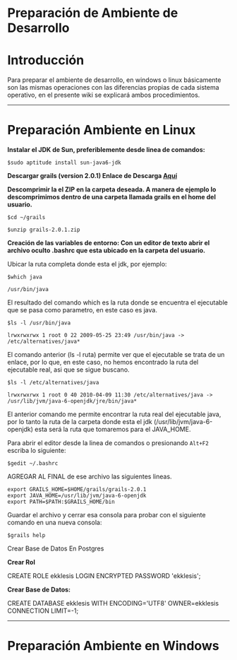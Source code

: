# Preparación de Ambiente de Desarrollo #

# Introducción #

Para preparar el ambiente de desarrollo, en windows o linux básicamente son las mismas operaciones con las diferencias propias de cada sistema operativo, en el presente wiki se explicará ambos procedimientos.


---

# Preparación Ambiente en Linux #

**Instalar el JDK de Sun, preferiblemente desde linea de comandos:**

`$sudo aptitude install sun-java6-jdk`

**Descargar grails (version 2.0.1)
Enlace de Descarga
[Aquí](http://dist.springframework.org.s3.amazonaws.com/release/GRAILS/grails-2.0.1.zip)**


**Descomprimir la el ZIP en la carpeta deseada.
A manera de ejemplo lo descomprimimos dentro de una carpeta llamada grails en el home del usuario.**


`$cd ~/grails`

`$unzip grails-2.0.1.zip`



**Creación de las variables de entorno:
Con un editor de texto abrir el archivo oculto .bashrc que esta ubicado en la carpeta del usuario.**

Ubicar la ruta completa donde esta el jdk, por ejemplo:

`$which java`

`/usr/bin/java`

El resultado del comando which es la ruta donde se encuentra el ejecutable que se pasa como parametro, en este caso es java.

`$ls -l /usr/bin/java`

`lrwxrwxrwx 1 root 0 22 2009-05-25 23:49 /usr/bin/java -> /etc/alternatives/java*`

El comando anterior (ls -l ruta) permite ver que el ejecutable se trata de un enlace, por lo que, en este caso, no hemos encontrado la ruta del ejecutable real, asi que se sigue buscano.

`$ls -l /etc/alternatives/java`

`lrwxrwxrwx 1 root 0 40 2010-04-09 11:30 /etc/alternatives/java -> /usr/lib/jvm/java-6-openjdk/jre/bin/java*`

El anterior comando me permite encontrar la ruta real del ejecutable java, por lo tanto la ruta de la carpeta donde esta el jdk (/usr/lib/jvm/java-6-openjdk) esta será la ruta que tomaremos para el JAVA\_HOME.


Para abrir el editor desde la linea de comandos o presionando `Alt+F2` escriba lo siguiente:


`$gedit ~/.bashrc`


AGREGAR AL FINAL de ese archivo las siguientes lineas.
```
export GRAILS_HOME=$HOME/grails/grails-2.0.1
export JAVA_HOME=/usr/lib/jvm/java-6-openjdk
export PATH=$PATH:$GRAILS_HOME/bin
```
Guardar el archivo y cerrar esa consola para probar con el siguiente comando en una nueva consola:

`$grails help`

Crear Base de Datos En Postgres

**Crear Rol**


CREATE ROLE ekklesis LOGIN ENCRYPTED PASSWORD 'ekklesis';


**Crear Base de Datos:**


CREATE DATABASE ekklesis WITH ENCODING='UTF8' OWNER=ekklesis CONNECTION LIMIT=-1;



---

# Preparación Ambiente en Windows #